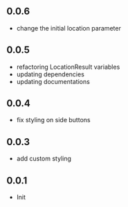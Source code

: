 ## 0.0.6
- change the initial location parameter

## 0.0.5
- refactoring LocationResult variables
- updating dependencies
- updating documentations

## 0.0.4
- fix styling on side buttons

## 0.0.3
- add custom styling

## 0.0.1

- Init
